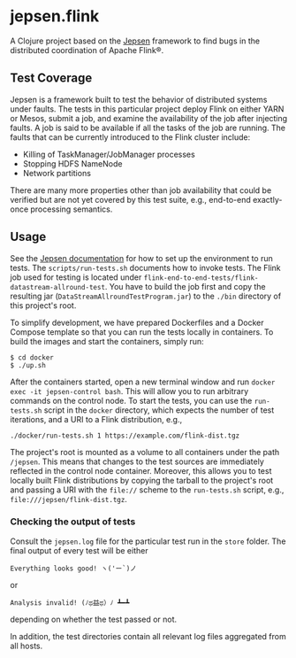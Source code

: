 # jepsen.flink

A Clojure project based on the [Jepsen](https://github.com/jepsen-io/jepsen) framework to find bugs in the
distributed coordination of Apache Flink®.

## Test Coverage
Jepsen is a framework built to test the behavior of distributed systems
under faults. The tests in this particular project deploy Flink on either YARN or Mesos, submit a
job, and examine the availability of the job after injecting faults.
A job is said to be available if all the tasks of the job are running.
The faults that can be currently introduced to the Flink cluster include:
* Killing of TaskManager/JobManager processes
* Stopping HDFS NameNode
* Network partitions

There are many more properties other than job availability that could be
verified but are not yet covered by this test suite, e.g., end-to-end exactly-once processing
semantics.

## Usage
See the [Jepsen documentation](https://github.com/jepsen-io/jepsen#setting-up-a-jepsen-environment)
for how to set up the environment to run tests. The `scripts/run-tests.sh` documents how to invoke
tests. The Flink job used for testing is located under
`flink-end-to-end-tests/flink-datastream-allround-test`. You have to build the job first and copy
the resulting jar (`DataStreamAllroundTestProgram.jar`) to the `./bin` directory of this project's
root.

To simplify development, we have prepared Dockerfiles and a Docker Compose template
so that you can run the tests locally in containers. To build the images
and start the containers, simply run:

    $ cd docker
    $ ./up.sh

After the containers started, open a new terminal window and run `docker exec -it jepsen-control bash`.
This will allow you to run arbitrary commands on the control node.
To start the tests, you can use the `run-tests.sh` script in the `docker` directory,
which expects the number of test iterations, and a URI to a Flink distribution, e.g.,

    ./docker/run-tests.sh 1 https://example.com/flink-dist.tgz

The project's root is mounted as a volume to all containers under the path `/jepsen`.
This means that changes to the test sources are immediately reflected in the control node container.
Moreover, this allows you to test locally built Flink distributions by copying the tarball to the
project's root and passing a URI with the `file://` scheme to the `run-tests.sh` script, e.g.,
`file:///jepsen/flink-dist.tgz`.

### Checking the output of tests

Consult the `jepsen.log` file for the particular test run in the `store` folder. The final output of every test will be either

    Everything looks good! ヽ('ー`)ノ

or

    Analysis invalid! (ﾉಥ益ಥ）ﾉ ┻━┻

depending on whether the test passed or not.

In addition, the test directories contain all relevant log files aggregated from all hosts.
